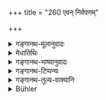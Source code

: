 +++
title = "260 एवन् निर्वपणम्"

+++

<details><summary>गङ्गानथ-मूलानुवादः</summary>

Having made the offering thus, he should, after this, either make the cow or the Brāhmaṇa or the goat or the fire to eat the balls, or throw them into water.—(260)
</details>

<details><summary>मेधातिथिः</summary>

**तदनन्तरं** वरयाचनानन्तरं **पिण्डान्** पितृभ्यो निरुप्तान् गवादीन् **प्राशयेत्** । अग्नौ प्रक्षेप एव प्राशनम् । "प्रापयेत्" इति पाठान्तरम् ॥ ३.२५० ॥
</details>

<details><summary>गङ्गानथ-भाष्यानुवादः</summary>

‘*After this*’—after the offering of the balls.

‘*The balls*’—that have been offered to the Pitṛs—‘he should make the cow, etc. to eat.’ In the case of the fire, the ‘making to eat’ would consist in their being thrown into the fire.

‘*Prāpayet*’ ( offer) is another reading for ‘*prāśayet*’ (make to cat).—(260)
</details>

<details><summary>गङ्गानथ-टिप्पन्यः</summary>

This verse is quoted in *Gadādharapaddhati* (Kāla, p. 563).
</details>

<details><summary>गङ्गानथ-तुल्य-वाक्यानि</summary>

**(verses 3.260-261)  
**

*Yājñavalkya* (1.257).—‘The halls he shall give to the cow, the goat and
the Brāhmaṇa; or he shall throw them into fire or water; so long as the Brāhmaṇas are there, the remnants of food shall not be removed.’

*Gobhila* (4.3.31-34).—‘The halls he shall throw into water; or into the
kindled fire; or Brāhmaṇas may be fed on them; or they may be given to cows.’

*Baudhāyana* (2.8.9.).—‘The balls shall be given to birds.’

*Āśvalāyana Gṛhyasūtra* (4.8.9.).—‘The balls shall be deposited after
the Brāhmaṇas have eaten, but before they have washed;—and just when it may be desired or permitted by them; while according to others, this should be done after they have washed.’

*Śāṅkhāyana-Gṛhyasūtra* (4.19).—‘The balls shall be offered, after they
have eaten, but before that, according to some.’

*Laugākṣi* (Parāśaramādhava, p. 750).—‘At sacrifices which are not
commended, they offer the balls before the feeding; but at those that are commended, it is done after the feeding.’

*Smṛtyantara* (Do.).—‘As regards the different times that have been laid
down for the offering of the balls, one should follow the practice of his own rescension.’
</details>

<details><summary>Bühler</summary>

260	Having thus offered (the cakes), let him, after (the prayer), cause a cow, a Brahmana, a goat, or the sacred fire to consume those cakes, or let him throw them into water.
</details>
